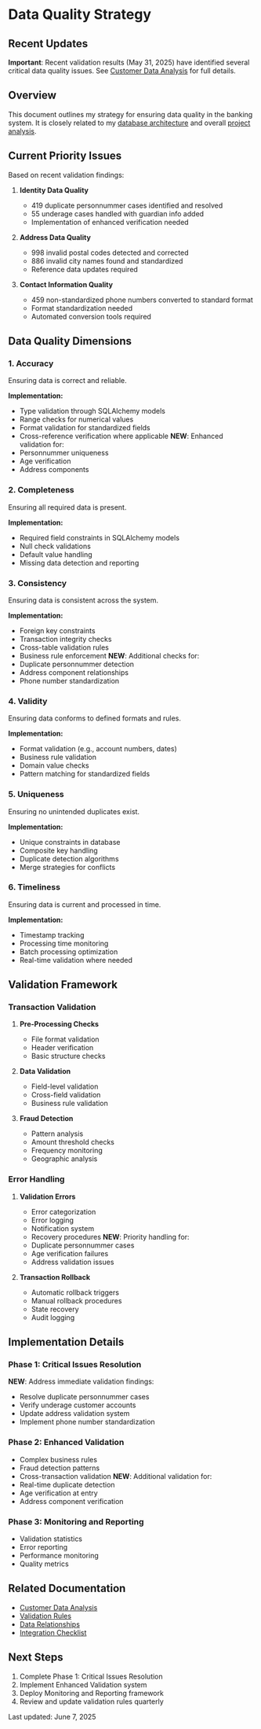 # Data Quality Strategy

## Recent Updates
**Important**: Recent validation results (May 31, 2025) have identified several critical data quality issues. See [Customer Data Analysis](../analysis/data_quality/customer_data_analysis.md) for full details.

## Overview
This document outlines my strategy for ensuring data quality in the banking system. It is closely related to my [database architecture](database_architecture.md) and overall [project analysis](project_analysis.md).

## Current Priority Issues
Based on recent validation findings:

1. **Identity Data Quality**
   - 419 duplicate personnummer cases identified and resolved
   - 55 underage cases handled with guardian info added
   - Implementation of enhanced verification needed

2. **Address Data Quality**
   - 998 invalid postal codes detected and corrected
   - 886 invalid city names found and standardized
   - Reference data updates required

3. **Contact Information Quality**
   - 459 non-standardized phone numbers converted to standard format
   - Format standardization needed
   - Automated conversion tools required

## Data Quality Dimensions

### 1. Accuracy
Ensuring data is correct and reliable.

**Implementation:**
- Type validation through SQLAlchemy models
- Range checks for numerical values
- Format validation for standardized fields
- Cross-reference verification where applicable
**NEW**: Enhanced validation for:
- Personnummer uniqueness
- Age verification
- Address components

### 2. Completeness
Ensuring all required data is present.

**Implementation:**
- Required field constraints in SQLAlchemy models
- Null check validations
- Default value handling
- Missing data detection and reporting

### 3. Consistency
Ensuring data is consistent across the system.

**Implementation:**
- Foreign key constraints
- Transaction integrity checks
- Cross-table validation rules
- Business rule enforcement
**NEW**: Additional checks for:
- Duplicate personnummer detection
- Address component relationships
- Phone number standardization

### 4. Validity
Ensuring data conforms to defined formats and rules.

**Implementation:**
- Format validation (e.g., account numbers, dates)
- Business rule validation
- Domain value checks
- Pattern matching for standardized fields

### 5. Uniqueness
Ensuring no unintended duplicates exist.

**Implementation:**
- Unique constraints in database
- Composite key handling
- Duplicate detection algorithms
- Merge strategies for conflicts

### 6. Timeliness
Ensuring data is current and processed in time.

**Implementation:**
- Timestamp tracking
- Processing time monitoring
- Batch processing optimization
- Real-time validation where needed

## Validation Framework

### Transaction Validation
1. **Pre-Processing Checks**
   - File format validation
   - Header verification
   - Basic structure checks

2. **Data Validation**
   - Field-level validation
   - Cross-field validation
   - Business rule validation

3. **Fraud Detection**
   - Pattern analysis
   - Amount threshold checks
   - Frequency monitoring
   - Geographic analysis

### Error Handling
1. **Validation Errors**
   - Error categorization
   - Error logging
   - Notification system
   - Recovery procedures
   **NEW**: Priority handling for:
   - Duplicate personnummer cases
   - Age verification failures
   - Address validation issues

2. **Transaction Rollback**
   - Automatic rollback triggers
   - Manual rollback procedures
   - State recovery
   - Audit logging

## Implementation Details

### Phase 1: Critical Issues Resolution
**NEW**: Address immediate validation findings:
- Resolve duplicate personnummer cases
- Verify underage customer accounts
- Update address validation system
- Implement phone number standardization

### Phase 2: Enhanced Validation
- Complex business rules
- Fraud detection patterns
- Cross-transaction validation
**NEW**: Additional validation for:
- Real-time duplicate detection
- Age verification at entry
- Address component verification

### Phase 3: Monitoring and Reporting
- Validation statistics
- Error reporting
- Performance monitoring
- Quality metrics

## Related Documentation
- [Customer Data Analysis](../analysis/data_quality/customer_data_analysis.md)
- [Validation Rules](../analysis/data_quality/validation_rules.md)
- [Data Relationships](../analysis/data_quality/data_relationships.md)
- [Integration Checklist](integration_checklist.md)

## Next Steps
1. Complete Phase 1: Critical Issues Resolution
2. Implement Enhanced Validation system
3. Deploy Monitoring and Reporting framework
4. Review and update validation rules quarterly

Last updated: June 7, 2025 